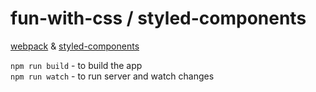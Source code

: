 # fun-with-css / styled-components

[webpack](https://webpack.github.io/) & [styled-components](https://www.styled-components.com/)

` npm run build ` - to build the app <br/>
` npm run watch ` - to run server and watch changes <br/>